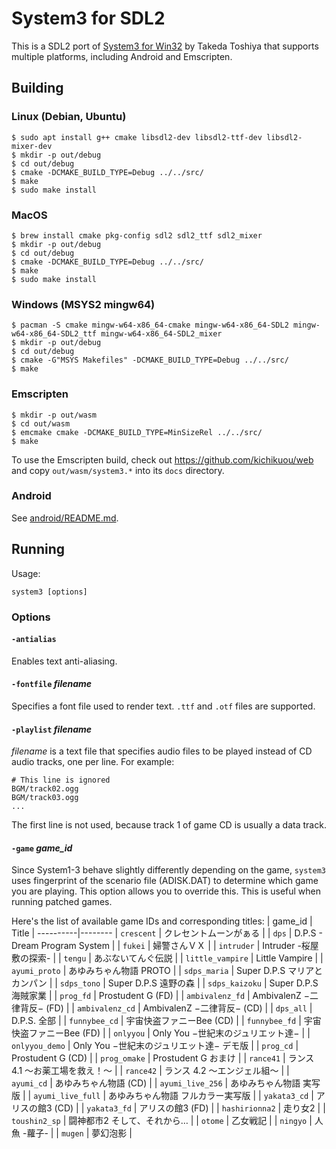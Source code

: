 # System3 for SDL2

This is a SDL2 port of [System3 for Win32](http://takeda-toshiya.my.coocan.jp/alice/) by Takeda Toshiya that supports multiple platforms, including Android and Emscripten.

## Building

### Linux (Debian, Ubuntu)

    $ sudo apt install g++ cmake libsdl2-dev libsdl2-ttf-dev libsdl2-mixer-dev
    $ mkdir -p out/debug
    $ cd out/debug
    $ cmake -DCMAKE_BUILD_TYPE=Debug ../../src/
    $ make
    $ sudo make install

### MacOS

    $ brew install cmake pkg-config sdl2 sdl2_ttf sdl2_mixer
    $ mkdir -p out/debug
    $ cd out/debug
    $ cmake -DCMAKE_BUILD_TYPE=Debug ../../src/
    $ make
    $ sudo make install

### Windows (MSYS2 mingw64)

    $ pacman -S cmake mingw-w64-x86_64-cmake mingw-w64-x86_64-SDL2 mingw-w64-x86_64-SDL2_ttf mingw-w64-x86_64-SDL2_mixer
    $ mkdir -p out/debug
    $ cd out/debug
    $ cmake -G"MSYS Makefiles" -DCMAKE_BUILD_TYPE=Debug ../../src/
    $ make

### Emscripten

    $ mkdir -p out/wasm
    $ cd out/wasm
    $ emcmake cmake -DCMAKE_BUILD_TYPE=MinSizeRel ../../src/
    $ make

To use the Emscripten build, check out https://github.com/kichikuou/web and copy `out/wasm/system3.*` into its `docs` directory.

### Android

See [android/README.md](android/).

## Running
Usage:
```
system3 [options]
```

### Options

#### `-antialias`
Enables text anti-aliasing.

#### `-fontfile` _filename_
Specifies a font file used to render text. `.ttf` and `.otf` files are supported.

#### `-playlist` _filename_
_filename_ is a text file that specifies audio files to be played instead of CD audio tracks, one per line. For example:

```
# This line is ignored
BGM/track02.ogg
BGM/track03.ogg
...
```
The first line is not used, because track 1 of game CD is usually a data track.

#### `-game` _game_id_
Since System1-3 behave slightly differently depending on the game, `system3` uses fingerprint of the scenario file (ADISK.DAT) to determine which game you are playing. This option allows you to override this. This is useful when running patched games.

Here's the list of available game IDs and corresponding titles:
| game_id | Title |
----------|--------
| `crescent` | クレセントムーンがぁる |
| `dps` | D.P.S - Dream Program System |
| `fukei` | 婦警さんＶＸ |
| `intruder` | Intruder -桜屋敷の探索- |
| `tengu` | あぶないてんぐ伝説 |
| `little_vampire` | Little Vampire |
| `ayumi_proto` | あゆみちゃん物語 PROTO |
| `sdps_maria` | Super D.P.S マリアとカンパン |
| `sdps_tono` | Super D.P.S 遠野の森 |
| `sdps_kaizoku` | Super D.P.S 海賊家業 |
| `prog_fd` | Prostudent G (FD) |
| `ambivalenz_fd` | AmbivalenZ −二律背反− (FD) |
| `ambivalenz_cd` | AmbivalenZ −二律背反− (CD) |
| `dps_all` | D.P.S. 全部 |
| `funnybee_cd` | 宇宙快盗ファニーBee (CD) |
| `funnybee_fd` | 宇宙快盗ファニーBee (FD) |
| `onlyyou` | Only You −世紀末のジュリエット達− |
| `onlyyou_demo` | Only You −世紀末のジュリエット達− デモ版 |
| `prog_cd` | Prostudent G (CD) |
| `prog_omake` | Prostudent G おまけ |
| `rance41` | ランス 4.1 〜お薬工場を救え！〜 |
| `rance42` | ランス 4.2 〜エンジェル組〜 |
| `ayumi_cd` | あゆみちゃん物語 (CD) |
| `ayumi_live_256` | あゆみちゃん物語 実写版 |
| `ayumi_live_full` | あゆみちゃん物語 フルカラー実写版 |
| `yakata3_cd` | アリスの館3 (CD) |
| `yakata3_fd` | アリスの館3 (FD) |
| `hashirionna2` | 走り女2 |
| `toushin2_sp` | 闘神都市2 そして、それから… |
| `otome` | 乙女戦記 |
| `ningyo` | 人魚 -蘿子- |
| `mugen` | 夢幻泡影 |
